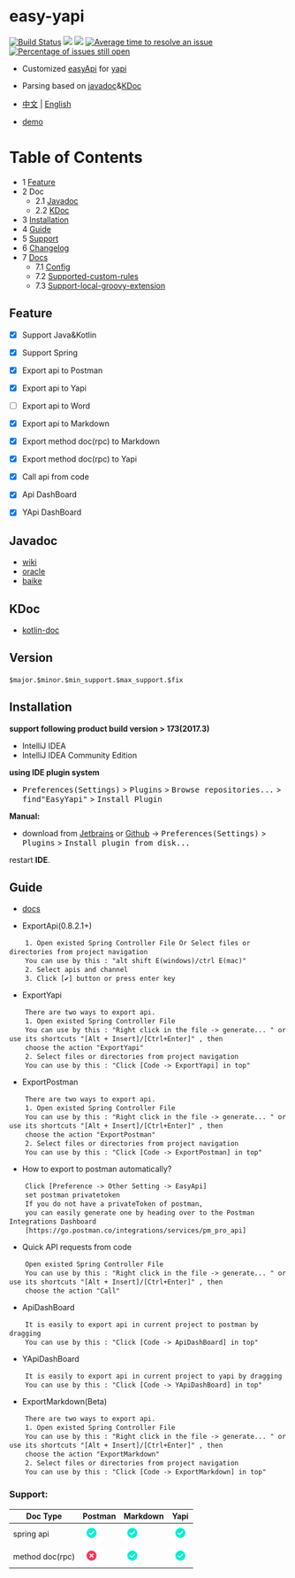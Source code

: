 # easy-yapi

[![Build Status](https://travis-ci.com/tangcent/easy-yapi.svg?branch=master)](https://travis-ci.com/tangcent/easy-yapi)
[![](https://img.shields.io/jetbrains/plugin/v/12458?color=blue&label=version)](https://plugins.jetbrains.com/plugin/12458-easyyapi)
[![](https://img.shields.io/jetbrains/plugin/d/12458)](https://plugins.jetbrains.com/plugin/12458-easyyapi)
[![Average time to resolve an issue](http://isitmaintained.com/badge/resolution/tangcent/easy-yapi.svg)](http://isitmaintained.com/project/tangcent/easy-yapi "Average time to resolve an issue")
[![Percentage of issues still open](http://isitmaintained.com/badge/open/tangcent/easy-yapi.svg)](http://isitmaintained.com/project/tangcent/easy-yapi "Percentage of issues still open")

- Customized [easyApi](https://github.com/tangcent/easy-api) for [yapi](https://github.com/YMFE/yapi)
- Parsing based on [javadoc](https://docs.oracle.com/javase/8/docs/technotes/tools/windows/javadoc.html)&[KDoc](https://kotlinlang.org/docs/reference/kotlin-doc.html)

- [中文](https://github.com/tangcent/easy-yapi/blob/master/README_cn.md) | [English](https://github.com/tangcent/easy-yapi/blob/master/README.md)

- [demo](https://github.com/tangcent/spring-demo)

# Table of Contents

* 1 [Feature](#Feature)
* 2 Doc
  * 2.1 [Javadoc](#Javadoc)
  * 2.2 [KDoc](#KDoc)
* 3 [Installation](#Installation)
* 4 [Guide](#Guide)
* 5 [Support](#Support)
* 6 [Changelog](https://github.com/tangcent/easy-yapi/blob/feature/doc/IDEA_CHANGELOG.md)
* 7 [Docs](https://github.com/tangcent/easy-yapi/tree/master/docs)
  * 7.1 [Config](https://github.com/tangcent/easy-yapi/blob/master/docs/1.%20Config.md)
  * 7.2 [Supported-custom-rules](https://github.com/tangcent/easy-yapi/blob/master/docs/2.%20Supported-custom-rules.md)
  * 7.3 [Support-local-groovy-extension](https://github.com/tangcent/easy-yapi/blob/master/docs/3.%20Support-local-groovy-extension.md)

## Feature
- [X] Support Java&Kotlin
- [X] Support Spring
- [X] Export api to Postman
- [X] Export api to Yapi
- [ ] Export api to Word
- [X] Export api to Markdown
- [X] Export method doc(rpc) to Markdown
- [X] Export method doc(rpc) to Yapi
- [X] Call api from code
- [X] Api DashBoard
- [X] YApi DashBoard


## Javadoc

- [wiki](https://en.wikipedia.org/wiki/Javadoc)
- [oracle](https://docs.oracle.com/javase/8/docs/technotes/tools/windows/javadoc.html)
- [baike](https://baike.baidu.com/item/javadoc)

## KDoc

- [kotlin-doc](https://kotlinlang.org/docs/reference/kotlin-doc.html)

## Version

`$major.$minor.$min_support.$max_support.$fix`

Installation
----

**support following product build version > 173(2017.3)**

- IntelliJ IDEA
- IntelliJ IDEA Community Edition

**using IDE plugin system**
- <kbd>Preferences(Settings)</kbd> > <kbd>Plugins</kbd> > <kbd>Browse repositories...</kbd> > <kbd>find"EasyYapi"</kbd> > <kbd>Install Plugin</kbd>

**Manual:**
- download from [Jetbrains](https://plugins.jetbrains.com/plugin/12458-easyyapi) or [Github](https://github.com/tangcent/easy-yapi-plugins/raw/master/idea/easy-yapi.jar) -> <kbd>Preferences(Settings)</kbd> > <kbd>Plugins</kbd> > <kbd>Install plugin from disk...</kbd>

restart **IDE**.


## Guide

* [docs](https://github.com/tangcent/easy-yapi/blob/master/docs/cn/Home.md)

* ExportApi(0.8.2.1+)
```textCode
    1. Open existed Spring Controller File Or Select files or directories from project navigation
    You can use by this : "alt shift E(windows)/ctrl E(mac)"
    2. Select apis and channel
    3. Click [✔️] button or press enter key
```

* ExportYapi
```textCode
    There are two ways to export api.
    1. Open existed Spring Controller File
    You can use by this : "Right click in the file -> generate... " or use its shortcuts "[Alt + Insert]/[Ctrl+Enter]" , then
    choose the action "ExportYapi"
    2. Select files or directories from project navigation
    You can use by this : "Click [Code -> ExportYapi] in top"
```

* ExportPostman
```textCode
    There are two ways to export api.
    1. Open existed Spring Controller File
    You can use by this : "Right click in the file -> generate... " or use its shortcuts "[Alt + Insert]/[Ctrl+Enter]" , then
    choose the action "ExportPostman"
    2. Select files or directories from project navigation
    You can use by this : "Click [Code -> ExportPostman] in top"
```

* How to export to postman automatically?

```text
    Click [Preference -> Other Setting -> EasyApi]
    set postman privatetoken
    If you do not have a privateToken of postman,
    you can easily generate one by heading over to the Postman Integrations Dashboard
    [https://go.postman.co/integrations/services/pm_pro_api]
```

* Quick API requests from code

```textCode
    Open existed Spring Controller File
    You can use by this : "Right click in the file -> generate... " or use its shortcuts "[Alt + Insert]/[Ctrl+Enter]" , then
    choose the action "Call"
```

* ApiDashBoard
```textCode
    It is easily to export api in current project to postman by dragging
    You can use by this : "Click [Code -> ApiDashBoard] in top"
```

* YApiDashBoard
```textCode
    It is easily to export api in current project to yapi by dragging
    You can use by this : "Click [Code -> YApiDashBoard] in top"
```

* ExportMarkdown(Beta)
```textCode
    There are two ways to export api.
    1. Open existed Spring Controller File
    You can use by this : "Right click in the file -> generate... " or use its shortcuts "[Alt + Insert]/[Ctrl+Enter]" , then
    choose the action "ExportMarkdown"
    2. Select files or directories from project navigation
    You can use by this : "Click [Code -> ExportMarkdown] in top"
```


### Support: 

| Doc Type  |  Postman  |  Markdown  |  Yapi  |
| ------------ | ------------ | ------------ | ------------ |
| spring api | ![yes](assets/yes.png) | ![yes](assets/yes.png) | ![yes](assets/yes.png) |
| method doc(rpc) | ![yes](assets/no.png) | ![yes](assets/yes.png) |  ![yes](assets/yes.png) |
